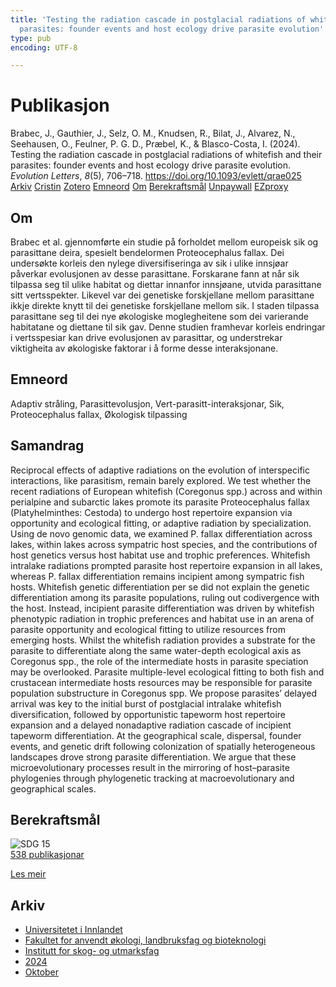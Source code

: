```yaml
---
title: 'Testing the radiation cascade in postglacial radiations of whitefish and their
  parasites: founder events and host ecology drive parasite evolution'
type: pub
encoding: UTF-8

---
```

<h1>Publikasjon</h1>
<article id="csl-bib-container-9BLEJAJM" class="csl-bib-container">
  <div class="csl-bib-body"> <div class="csl-entry">Brabec, J., Gauthier, J., Selz, O. M., Knudsen, R., Bilat, J., Alvarez, N., Seehausen, O., Feulner, P. G. D., Præbel, K., &#38; Blasco-Costa, I. (2024). Testing the radiation cascade in postglacial radiations of whitefish and their parasites: founder events and host ecology drive parasite evolution. <i>Evolution Letters</i>, <i>8</i>(5), 706–718. <a href="https://doi.org/10.1093/evlett/qrae025">https://doi.org/10.1093/evlett/qrae025</a></div> </div>
  <div class="csl-bib-buttons">
    <a href="#taxonomy-article-9BLEJAJM" alt="archive" class="csl-bib-button">Arkiv</a>
    <a href="https://app.cristin.no/results/show.jsf?id=2312269" alt="Cristin" class="csl-bib-button">Cristin</a>
    <a href="http://zotero.org/groups/5881554/items/9BLEJAJM" alt="Zotero" class="csl-bib-button">Zotero</a>
    <a href="#keywords-article-9BLEJAJM" alt="keywords" class="csl-bib-button">Emneord</a>
    <a href="#about-article-9BLEJAJM" alt="about_pub" class="csl-bib-button">Om</a>
    <a href="#sdg-article-9BLEJAJM" alt="sdg" class="csl-bib-button">Berekraftsmål</a>
    <a href="https://academic.oup.com/evlett/advance-article-pdf/doi/10.1093/evlett/qrae025/58273671/qrae025.pdf" alt="Unpaywall" class="csl-bib-button">Unpaywall</a>
    <a href="https://academic.oup.com/evlett/advance-article-pdf/doi/10.1093/evlett/qrae025/58273671/qrae025.pdf" alt="EZproxy" class="csl-bib-button">EZproxy</a>
  </div>
  <div id="csl-bib-meta-container-9BLEJAJM"></div>
</article>
<div id="csl-bib-meta-9BLEJAJM" class="csl-bib-meta">
  <article id="about-article-9BLEJAJM" class="about_pub-article">
    <h1>Om</h1>
    Brabec et al. gjennomførte ein studie på forholdet mellom europeisk sik og parasittane deira, spesielt bendelormen Proteocephalus fallax. Dei undersøkte korleis den nylege diversifiseringa av sik i ulike innsjøar påverkar evolusjonen av desse parasittane. Forskarane fann at når sik tilpassa seg til ulike habitat og diettar innanfor innsjøane, utvida parasittane sitt vertsspekter. Likevel var dei genetiske forskjellane mellom parasittane ikkje direkte knytt til dei genetiske forskjellane mellom sik. I staden tilpassa parasittane seg til dei nye økologiske moglegheitene som dei varierande habitatane og diettane til sik gav. Denne studien framhevar korleis endringar i vertsspesiar kan drive evolusjonen av parasittar, og understrekar viktigheita av økologiske faktorar i å forme desse interaksjonane.
  </article>
  <article id="keywords-article-9BLEJAJM" class="keywords-article">
    <h1>Emneord</h1>
    Adaptiv stråling, Parasittevolusjon, Vert-parasitt-interaksjonar, Sik, Proteocephalus fallax, Økologisk tilpassing
  </article>
  <article id="abstract-article-9BLEJAJM" class="abstract-article">
    <h1>Samandrag</h1>
    Reciprocal effects of adaptive radiations on the evolution of interspecific interactions, like parasitism, remain barely explored. We test whether the recent radiations of European whitefish (Coregonus spp.) across and within perialpine and subarctic lakes promote its parasite Proteocephalus fallax (Platyhelminthes: Cestoda) to undergo host repertoire expansion via opportunity and ecological fitting, or adaptive radiation by specialization. Using de novo genomic data, we examined P. fallax differentiation across lakes, within lakes across sympatric host species, and the contributions of host genetics versus host habitat use and trophic preferences. Whitefish intralake radiations prompted parasite host repertoire expansion in all lakes, whereas P. fallax differentiation remains incipient among sympatric fish hosts. Whitefish genetic differentiation per se did not explain the genetic differentiation among its parasite populations, ruling out codivergence with the host. Instead, incipient parasite differentiation was driven by whitefish phenotypic radiation in trophic preferences and habitat use in an arena of parasite opportunity and ecological fitting to utilize resources from emerging hosts. Whilst the whitefish radiation provides a substrate for the parasite to differentiate along the same water-depth ecological axis as Coregonus spp., the role of the intermediate hosts in parasite speciation may be overlooked. Parasite multiple-level ecological fitting to both fish and crustacean intermediate hosts resources may be responsible for parasite population substructure in Coregonus spp. We propose parasites’ delayed arrival was key to the initial burst of postglacial intralake whitefish diversification, followed by opportunistic tapeworm host repertoire expansion and a delayed nonadaptive radiation cascade of incipient tapeworm differentiation. At the geographical scale, dispersal, founder events, and genetic drift following colonization of spatially heterogeneous landscapes drove strong parasite differentiation. We argue that these microevolutionary processes result in the mirroring of host–parasite phylogenies through phylogenetic tracking at macroevolutionary and geographical scales.
  </article>
  <article id="sdg-article-9BLEJAJM" class="sdg-article">
    <h1>Berekraftsmål</h1>
    <div class="sdg-container"><div id="sdg15" class="sdg">
        <img src="{{< params subfolder >}}images/sdg/sdg15_nn.png" class="image" alt="SDG 15">
        <div class="sdg-overlay">
          <a href="{{< params subfolder >}}nn/archive/?sdg=15#archive" class="sdg-publication-count"><span>538</span> publikasjonar</a>
          <p><a href="https://fn.no/om-fn/fns-baerekraftsmaal/livet-paa-land?lang=nno-NO" class="sdg-read-more">Les meir</a></p>
        </div>
      </div></div>
  </article>
  <article id="taxonomy-article-9BLEJAJM" class="taxonomy-article">
    <h1>Arkiv</h1>
    <ul>
      <li><a href="{{< params subfolder >}}nn/archive/?key=3DCRN523">Universitetet i Innlandet</a></li>
      <li><a href="{{< params subfolder >}}nn/archive/?key=T77LXH6D">Fakultet for anvendt økologi, landbruksfag og bioteknologi</a></li>
      <li><a href="{{< params subfolder >}}nn/archive/?key=7TRARPE3">Institutt for skog- og utmarksfag</a></li>
      <li><a href="{{< params subfolder >}}nn/archive/?key=A4XX8HDP">2024</a></li>
      <li><a href="{{< params subfolder >}}nn/archive/?key=5ZK5Q6QR">Oktober</a></li>
    </ul>
  </article>
</div>

